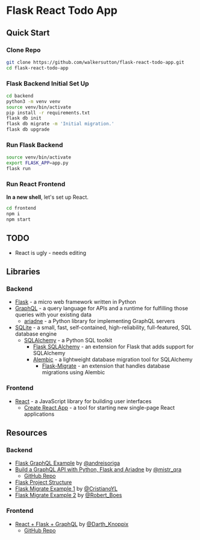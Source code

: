 # Flask React Todo App

## Quick Start

### Clone Repo

```sh
git clone https://github.com/walkersutton/flask-react-todo-app.git
cd flask-react-todo-app
```

### Flask Backend Initial Set Up

```sh
cd backend
python3 -m venv venv
source venv/bin/activate
pip install -r requirements.txt
flask db init
flask db migrate -m 'Initial migration.'
flask db upgrade
```

### Run Flask Backend
```sh
source venv/bin/activate
export FLASK_APP=app.py
flask run
```

### Run React Frontend
**In a new shell**, let's set up React.

```sh
cd frontend
npm i
npm start
```

## TODO
* React is ugly - needs editing

## Libraries

### Backend

* [Flask](https://flask.palletsprojects.com/) - a micro web framework written in Python
* [GraphQL](https://graphql.org/) - a query language for APIs and a runtime for fulfilling those queries with your existing data
	* [ariadne](https://ariadnegraphql.org/) - a Python library for implementing GraphQL servers
* [SQLite](https://www.sqlite.org/index.html) - a small, fast, self-contained, high-reliability, full-featured, SQL database engine
	* [SQLAlchemy](https://www.sqlalchemy.org/) - a Python SQL toolkit
		* [Flask SQLAlchemy](https://flask-sqlalchemy.palletsprojects.com/) - an extension for Flask that adds support for SQLAlchemy
		* [Alembic](https://alembic.sqlalchemy.org/en/latest/) - a lightweight database migration tool for SQLAlchemy
			* [Flask-Migrate](https://flask-migrate.readthedocs.io/en/latest) - an extension that handles database migrations using Alembic

### Frontend
* [React](https://reactjs.org/) - a JavaScript library for building user interfaces
	* [Create React App](https://github.com/facebook/create-react-app) - a tool for starting new single-page React applications

## Resources

### Backend
* [Flask GraphQL Example](https://github.com/andreisoriga/flask-graphql-example) by [@andreisoriga](https://github.com/andreisoriga)
* [Build a GraphQL API with Python, Flask and Ariadne](https://www.twilio.com/blog/graphql-api-python-flask-ariadne) by [@mistr_qra](https://twitter.com/mistr_qra)
	* [GitHub Repo](https://github.com/mrkiura/todo-api-graphql)
* [Flask Project Structure](https://codersdiaries.com/blog/flask-project-structure)
* [Flask Migrate Example 1](https://github.com/CristianoYL/flask-migrate-example) by [@CristianoYL](https://github.com/CristianoYL)
* [Flask Migrate Example 2](https://github.com/RobertBoes/flask-migrate-example) by [@Robert_Boes](https://twitter.com/robert_boes)

### Frontend
* [React + Flask + GraphQL](https://blog.sethcorker.com/how-to-create-a-react-flask-graphql-project/) by [@Darth_Knoppix](https://twitter.com/darth_knoppix)
	* [GitHub Repo](https://github.com/Darth-Knoppix/flask-graphql-react)
